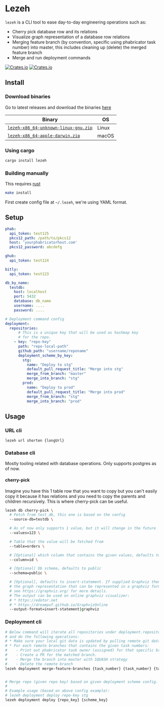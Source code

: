 # Lezeh
`lezeh` is a CLI tool to ease day-to-day engineering operations such as:
* Cherry pick database row and its relations
* Visualize graph representation of a database row relations
* Merging feature branch (by convention, specific using phabricator task number) into master,
  this includes cleaning up (delete) the merged feature branch
* Merge and run deployment commands

[![Crates.io](https://img.shields.io/crates/v/lezeh)](https://crates.io/crates/lezeh)
[![Crates.io](https://img.shields.io/crates/l/lezeh)](./license)


## Install
### Download binaries
Go to latest releases and download the binaries [here](https://github.com/sendyhalim/lezeh/releases/latest)

| Binary                               | OS    |
| ------------------------------------ | ----- |
| [`lezeh-x86_64-unknown-linux-gnu.zip`](https://github.com/sendyhalim/lezeh/releases/latest/download/lezeh-x86_64-unknown-linux-gnu.zip) | Linux |
| [`lezeh-x86_64-apple-darwin.zip`](https://github.com/sendyhalim/lezeh/releases/latest/download/lezeh-x86_64-apple-darwin.zip)      | macOS |

### Using cargo
```bash
cargo install lezeh
```

### Building manually
This requires [rust](https://www.rust-lang.org/tools/install)
```bash
make install
```


First create config file at `~/.lezeh`, we're using YAML format.
## Setup

```yaml
phab:
  api_token: test125
  pkcs12_path: /path/to/pkcs12
  host: 'yourphabricatorhost.com'
  pkcs12_password: abcdefg

ghub:
  api_token: test124

bitly:
  api_token: test123

db_by_name:
  testdb:
    host: localhost
    port: 5432
    database: db_name
    username: ....
    password: ....

# Deployment command config
deployment:
  repositories:
      # This is a unique key that will be used as hashmap key
      # for the repo.
    - key: "repo-key"
      path: "repo-local-path"
      github_path: "username/reponame"
      deployment_scheme_by_key:
        stg:
          name: "Deploy to stg"
          default_pull_request_title: "Merge into stg"
          merge_from_branch: "master"
          merge_into_branch: "stg"
        prod:
          name: "Deploy to prod"
          default_pull_request_title: "Merge into prod"
          merge_from_branch: "stg"
          merge_into_branch: "prod"
```


## Usage
### URL cli
```
lezeh url shorten {longUrl}
```

### Database cli
Mostly tooling related with database operations. Only supports postgres as of now.

#### cherry-pick
Imagine you have this 1 table row that you want to copy but you can't easily
copy it because it has relations and you need to copy the parents and children
recursively. This is where cherry-pick can be useful.

```bash
lezeh db cherry-pick \
  # Fetch from test_db, this one is based on the config
  --source-db=testdb \

  # As of now only supports 1 value, but it will change in the future
  --values=123 \

  # Table that the value will be fetched from
  --table=orders \

  # [Optional] which column that contains the given values, defaults to id
  --column=id \

  # [Optional] Db schema, defaults to public
  --schema=public \

  # [Optional], defaults to insert-statement. If supplied Graphviz then it'll serialize
  # the graph representation that can be represented in a graphviz format
  # see https://graphviz.org/ for more details.
  # The output can be used on online graphviz visualizer:
  # * https://edotor.net
  # * https://dreampuf.github.io/GraphvizOnline
  --output-format=insert-statement|graphviz
```


### Deployment cli
```bash
# Below command will iterate all repositories under deployment.repositories config
# and do the following operations:
# * Make sure your local git data is updated by pulling remote git data from GH.
# * For each remote branches that contains the given task numbers:
#    - Print out phabricator task owner (assigned) for that specific branch.
#    - Create a PR for the matched branch.
#    - Merge the branch into master with SQUASH strategy
#    - Delete the remote branch
lezeh deployment merge-feature-branches {task_number} {task_number} {task_number} ...


# Merge repo (given repo key) based on given deployment scheme config.
#
# Example usage (based on above config example):
# lezeh deployment deploy repo-key stg
lezeh deployment deploy {repo_key} {scheme_key}
```
